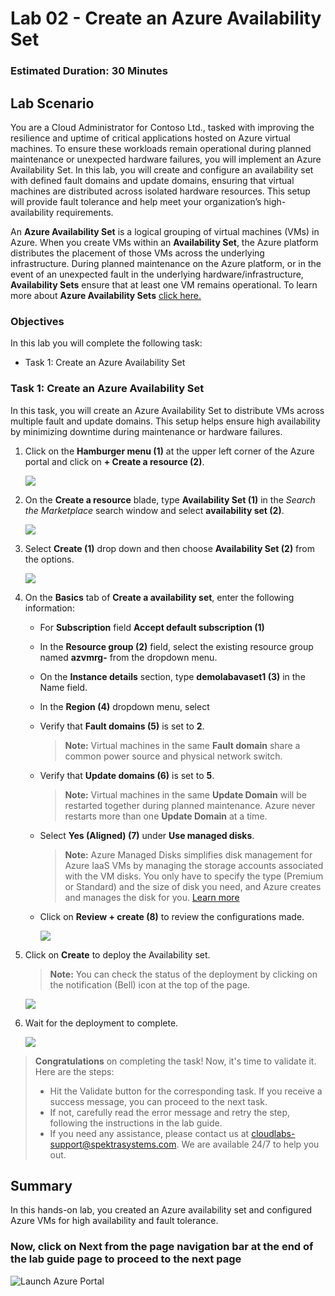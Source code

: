 ﻿# Lab 02 - Create an Azure Availability Set

### Estimated Duration: 30 Minutes

## Lab Scenario

You are a Cloud Administrator for Contoso Ltd., tasked with improving the resilience and uptime of critical applications hosted on Azure virtual machines. To ensure these workloads remain operational during planned maintenance or unexpected hardware failures, you will implement an Azure Availability Set. In this lab, you will create and configure an availability set with defined fault domains and update domains, ensuring that virtual machines are distributed across isolated hardware resources. This setup will provide fault tolerance and help meet your organization’s high-availability requirements.

An **Azure Availability Set** is a logical grouping of virtual machines (VMs) in Azure. When you create VMs within an **Availability Set**, the Azure platform distributes the placement of those VMs across the underlying infrastructure. During planned maintenance on the Azure platform, or in the event of an unexpected fault in the underlying hardware/infrastructure, **Availability Sets** ensure that at least one VM remains operational. To learn more about **Azure Availability Sets** [click here.](https://learn.microsoft.com/en-us/azure/virtual-machines/availability-set-overview)

### Objectives

In this lab you will complete the following task:

- Task 1: Create an Azure Availability Set

### Task 1: Create an Azure Availability Set

In this task, you will create an Azure Availability Set to distribute VMs across multiple fault and update domains. This setup helps ensure high availability by minimizing downtime during maintenance or hardware failures.

1. Click on the **Hamburger menu (1)** at the upper left corner of the Azure portal and click on **+ Create a resource (2)**.

    ![](../instructions/images/Lab1-00.png)
   
3. On the **Create a resource** blade, type <copy> **Availability Set (1)** </copy> in the _Search the Marketplace_ search window and select **availability set (2)**.

    ![](../instructions/images/lab1-image2.png)
    
4. Select **Create (1)** drop down and then choose **Availability Set (2)** from the options.

     ![](../instructions/images/Lab1-01.png)
    
5. On the **Basics** tab of **Create a availability set**, enter the following information:

      - For **Subscription** field **Accept default subscription (1)** 
      - In the **Resource group (2)** field, select the existing resource group named **azvmrg-<inject key="Deployment ID" enableCopy="false"/>** from the dropdown menu.
      - On the **Instance details** section, type <copy>**demolabavaset1 (3)**</copy> in the Name field.
      - In the **Region (4)** dropdown menu, select **<inject key="Region" enableCopy="false"/>**
      - Verify that **Fault domains (5)** is set to **2**.

         > **Note:** Virtual machines in the same **Fault domain** share a common power source and physical network switch.

      - Verify that **Update domains (6)** is set to **5**.

         > **Note:**  Virtual machines in the same **Update Domain** will be restarted together during planned maintenance. Azure never restarts more than one **Update Domain** at a time.

      - Select **Yes (Aligned) (7)** under **Use managed disks**. 

          > **Note:** Azure Managed Disks simplifies disk management for Azure IaaS VMs by managing the storage accounts associated with the VM disks. You only have to specify the type (Premium or Standard) and the size of disk you need, and Azure creates and manages the disk for you. [Learn more](https://docs.microsoft.com/en-us/azure/storage/storage-managed-disks-overview)

      - Click on **Review + create (8)** to review the configurations made.

        ![](../instructions/images/lab1-image5.png)
     
14. Click on **Create** to deploy the Availability set.

    > **Note:** You can check the status of the deployment by clicking on the notification (Bell) icon at the top of the page.

       ![](images/Lab1-02.png)

15. Wait for the deployment to complete.

    ![](images/Lab1-03.png)

> **Congratulations** on completing the task! Now, it's time to validate it. Here are the steps:
> - Hit the Validate button for the corresponding task. If you receive a success message, you can proceed to the next task.
> - If not, carefully read the error message and retry the step, following the instructions in the lab guide. 
> - If you need any assistance, please contact us at cloudlabs-support@spektrasystems.com. We are available 24/7 to help you out.    

<validation step="c08da951-00f1-455e-8236-e18bace20c34" />

    
## Summary 

In this hands-on lab, you created an Azure availability set and configured Azure VMs for high availability and fault tolerance.

### Now, click on **Next** from the page navigation bar at the end of the lab guide page to proceed to the next page

   ![Launch Azure Portal](../instructions/images/avm-18.png)

